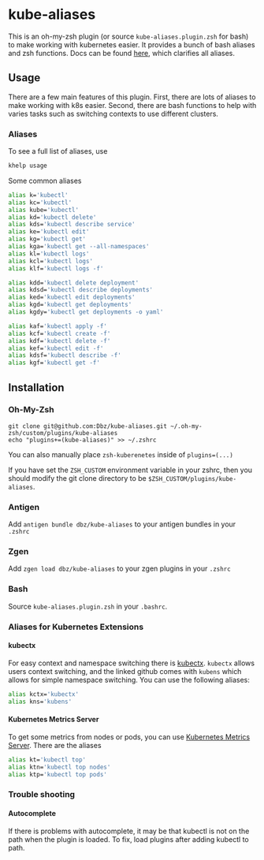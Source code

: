 # kube-aliases

This is an oh-my-zsh plugin (or source `kube-aliases.plugin.zsh` for bash) to
make working with kubernetes easier. It provides a bunch of bash aliases and
zsh functions. Docs can be found
[here](https://github.com/Dbz/kube-aliases/blob/master/docs/usage), which
clarifies all aliases.

## Usage

There are a few main features of this plugin. First, there are lots of aliases
to make working with k8s easier. Second, there are bash functions to help with
varies tasks such as switching contexts to use different clusters.

### Aliases

To see a full list of aliases, use

```bash
khelp usage
```

Some common aliases

```bash
alias k='kubectl'
alias kc='kubectl'
alias kube='kubectl'
alias kd='kubectl delete'
alias kds='kubectl describe service'
alias ke='kubectl edit'
alias kg='kubectl get'
alias kga='kubectl get --all-namespaces'
alias kl='kubectl logs'
alias kcl='kubectl logs'
alias klf='kubectl logs -f'

alias kdd='kubectl delete deployment'
alias kdsd='kubectl describe deployments'
alias ked='kubectl edit deployments'
alias kgd='kubectl get deployments'
alias kgdy='kubectl get deployments -o yaml'

alias kaf='kubectl apply -f'
alias kcf='kubectl create -f'
alias kdf='kubectl delete -f'
alias kef='kubectl edit -f'
alias kdsf='kubectl describe -f'
alias kgf='kubectl get -f'
```

## Installation

### Oh-My-Zsh

```
git clone git@github.com:Dbz/kube-aliases.git ~/.oh-my-zsh/custom/plugins/kube-aliases
echo "plugins+=(kube-aliases)" >> ~/.zshrc
```

You can also manually place `zsh-kuberenetes` inside of `plugins=(...)`

If you have set the `ZSH_CUSTOM` environment variable in your zshrc, then you should modify the git clone directory to be `$ZSH_CUSTOM/plugins/kube-aliases`.

### Antigen

Add `antigen bundle dbz/kube-aliases` to your antigen bundles in your `.zshrc`

### Zgen

Add `zgen load dbz/kube-aliases` to your zgen plugins in your `.zshrc`

### Bash

Source `kube-aliases.plugin.zsh` in your `.bashrc`.

### Aliases for Kubernetes Extensions

#### kubectx
For easy context and namespace switching there is
[kubectx](https://github.com/ahmetb/kubectx). `kubectx` allows users context
switching, and the linked github comes with `kubens` which allows for simple
namespace switching. You can use the following aliases:

```bash
alias kctx='kubectx'
alias kns='kubens'
```
#### Kubernetes Metrics Server

To get some metrics from nodes or pods, you can use [Kubernetes Metrics
Server](https://github.com/kubernetes-incubator/metrics-server). There are 
the aliases

```bash
alias kt='kubectl top'
alias ktn='kubectl top nodes'
alias ktp='kubectl top pods'
```

### Trouble shooting

#### Autocomplete

If there is problems with autocomplete, it may be that kubectl is not on the
path when the plugin is loaded. To fix, load plugins after adding kubectl to
path.
